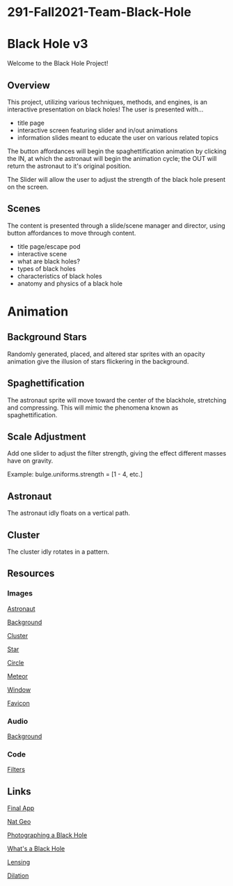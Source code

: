 # 291-Fall2021-Team-Black-Hole
# Black Hole v3
Welcome to the Black Hole Project!

## Overview
This project, utilizing various techniques, methods, and engines, is an interactive presentation on black holes!
The user is presented with...
- title page
- interactive screen featuring slider and in/out animations
- information slides meant to educate the user on various related topics

The button affordances will begin the spaghettification animation by clicking the IN, at which the astronaut will begin the animation cycle; the OUT will return the astronaut to it's original position. 

The Slider will allow the user to adjust the strength of the black hole present on the screen. 

## Scenes
The content is presented through a slide/scene manager and director, using button affordances to move through content.
- title page/escape pod
- interactive scene
- what are black holes?
- types of black holes
- characteristics of black holes
- anatomy and physics of a black hole

# Animation

## Background Stars
Randomly generated, placed, and altered star sprites with an opacity animation give the illusion of stars flickering in the background.

## Spaghettification
The astronaut sprite will move toward the center of the blackhole, stretching and compressing. This will mimic the phenomena known as spaghettification.

## Scale Adjustment
Add one slider to adjust the filter strength, giving the effect different masses have on gravity.

Example: bulge.uniforms.strength = [1 - 4, etc.]

## Astronaut
The astronaut idly floats on a vertical path.

## Cluster
The cluster idly rotates in a pattern.

## Resources
### Images
[Astronaut](https://pngimg.com/uploads/astronaut/astronaut_PNG66.png)

[Background](https://unsplash.com/photos/uhjiu8FjnsQ)

[Cluster](https://giphy.com/stickers/galaxy-space-gif-j5QUSpXVuwtr2)

[Star](https://www.freeiconspng.com/downloadimg/634)

[Circle](https://pngtree.com/element/down?id=NDcwNDQwMQ==&type=1&time=1638728950&token=NWUxNDc4ZjY2MDRiYTU0NWMzZjQ1MmU2ZWYwODVkOTA=&t=0)

[Meteor](https://www.pngplay.com/image/69268)

[Window](https://gymrocket.com/gym-rocket/rocket-window/)

[Favicon](https://www.transparentpng.com/download/black-hole-_247.html)

### Audio
[Background](https://www.zapsplat.com/music/deep-space-outer-space-ambience-rotating-planet-close-by-1/)

### Code
[Filters](https://www.npmjs.com/package/pixi-filters)

## Links
[Final App](https://blackhole-proto.netlify.app)

[Nat Geo](https://www.nationalgeographic.com/science/article/black-holes)

[Photographing a Black Hole](https://www.nasa.gov/image-feature/photographing-a-black-hole)

[What's a Black Hole](https://www.nasa.gov/vision/universe/starsgalaxies/black_hole_description.html)

[Lensing](https://www.black-holes.org/the-science-numerical-relativity/numerical-relativity/gravitational-lensing)

[Dilation](https://www.wtamu.edu/~cbaird/sq/2013/06/24/does-time-go-faster-at-the-top-of-a-building-compared-to-the-bottom/)
